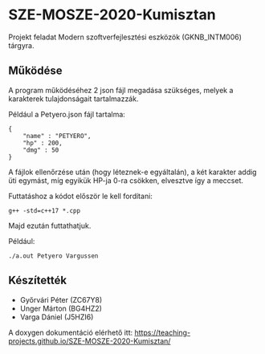 # SZE-MOSZE-2020-Kumisztan

Projekt feladat Modern szoftverfejlesztési eszközök (GKNB_INTM006) tárgyra.

## Működése

A program működéséhez 2 json fájl megadása szükséges, melyek a karakterek tulajdonságait tartalmazzák.

Például a Petyero.json fájl tartalma:

```
{
    "name" : "PETYERO",
    "hp" : 200,
    "dmg" : 50
}
```

A fájlok ellenőrzése után (hogy léteznek-e egyáltalán), a két karakter addig üti egymást, míg egyikük HP-ja 0-ra csökken, elvesztve így a meccset.

Futtatáshoz a kódot először le kell fordítani:

`g++ -std=c++17 *.cpp`

Majd ezután futtathatjuk.

Például:

`./a.out Petyero Vargussen`

## Készítették

- Győrvári Péter (ZC67Y8)
- Unger Márton (BG4HZ2)
- Varga Dániel (J5HZI6)

A doxygen dokumentáció elérhető itt: https://teaching-projects.github.io/SZE-MOSZE-2020-Kumisztan/
